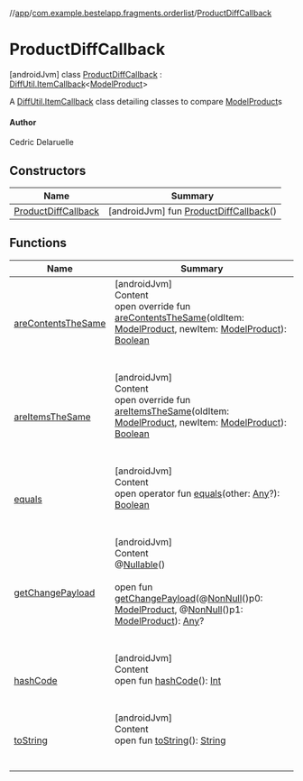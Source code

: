 //[app](../../index.md)/[com.example.bestelapp.fragments.orderlist](../index.md)/[ProductDiffCallback](index.md)



# ProductDiffCallback  
 [androidJvm] class [ProductDiffCallback](index.md) : [DiffUtil.ItemCallback](https://developer.android.com/reference/kotlin/androidx/recyclerview/widget/DiffUtil.ItemCallback.html)<[ModelProduct](../../com.example.bestelapp.data.product/-model-product/index.md)> 

A [DiffUtil.ItemCallback](https://developer.android.com/reference/kotlin/androidx/recyclerview/widget/DiffUtil.ItemCallback.html) class detailing classes to compare [ModelProduct](../../com.example.bestelapp.data.product/-model-product/index.md)s



#### Author  


Cedric Delaruelle

   


## Constructors  
  
|  Name|  Summary| 
|---|---|
| <a name="com.example.bestelapp.fragments.orderlist/ProductDiffCallback/ProductDiffCallback/#/PointingToDeclaration/"></a>[ProductDiffCallback](-product-diff-callback.md)| <a name="com.example.bestelapp.fragments.orderlist/ProductDiffCallback/ProductDiffCallback/#/PointingToDeclaration/"></a> [androidJvm] fun [ProductDiffCallback](-product-diff-callback.md)()   <br>


## Functions  
  
|  Name|  Summary| 
|---|---|
| <a name="com.example.bestelapp.fragments.orderlist/ProductDiffCallback/areContentsTheSame/#com.example.bestelapp.data.product.ModelProduct#com.example.bestelapp.data.product.ModelProduct/PointingToDeclaration/"></a>[areContentsTheSame](are-contents-the-same.md)| <a name="com.example.bestelapp.fragments.orderlist/ProductDiffCallback/areContentsTheSame/#com.example.bestelapp.data.product.ModelProduct#com.example.bestelapp.data.product.ModelProduct/PointingToDeclaration/"></a>[androidJvm]  <br>Content  <br>open override fun [areContentsTheSame](are-contents-the-same.md)(oldItem: [ModelProduct](../../com.example.bestelapp.data.product/-model-product/index.md), newItem: [ModelProduct](../../com.example.bestelapp.data.product/-model-product/index.md)): [Boolean](https://kotlinlang.org/api/latest/jvm/stdlib/kotlin/-boolean/index.html)  <br><br><br>
| <a name="com.example.bestelapp.fragments.orderlist/ProductDiffCallback/areItemsTheSame/#com.example.bestelapp.data.product.ModelProduct#com.example.bestelapp.data.product.ModelProduct/PointingToDeclaration/"></a>[areItemsTheSame](are-items-the-same.md)| <a name="com.example.bestelapp.fragments.orderlist/ProductDiffCallback/areItemsTheSame/#com.example.bestelapp.data.product.ModelProduct#com.example.bestelapp.data.product.ModelProduct/PointingToDeclaration/"></a>[androidJvm]  <br>Content  <br>open override fun [areItemsTheSame](are-items-the-same.md)(oldItem: [ModelProduct](../../com.example.bestelapp.data.product/-model-product/index.md), newItem: [ModelProduct](../../com.example.bestelapp.data.product/-model-product/index.md)): [Boolean](https://kotlinlang.org/api/latest/jvm/stdlib/kotlin/-boolean/index.html)  <br><br><br>
| <a name="kotlin/Any/equals/#kotlin.Any?/PointingToDeclaration/"></a>[equals](../../com.example.bestelapp.repository/-product-repository/index.md#%5Bkotlin%2FAny%2Fequals%2F%23kotlin.Any%3F%2FPointingToDeclaration%2F%5D%2FFunctions%2F-1760135448)| <a name="kotlin/Any/equals/#kotlin.Any?/PointingToDeclaration/"></a>[androidJvm]  <br>Content  <br>open operator fun [equals](../../com.example.bestelapp.repository/-product-repository/index.md#%5Bkotlin%2FAny%2Fequals%2F%23kotlin.Any%3F%2FPointingToDeclaration%2F%5D%2FFunctions%2F-1760135448)(other: [Any](https://kotlinlang.org/api/latest/jvm/stdlib/kotlin/-any/index.html)?): [Boolean](https://kotlinlang.org/api/latest/jvm/stdlib/kotlin/-boolean/index.html)  <br><br><br>
| <a name="androidx.recyclerview.widget/DiffUtil.ItemCallback/getChangePayload/#com.example.bestelapp.data.product.ModelProduct#com.example.bestelapp.data.product.ModelProduct/PointingToDeclaration/"></a>[getChangePayload](index.md#%5Bandroidx.recyclerview.widget%2FDiffUtil.ItemCallback%2FgetChangePayload%2F%23com.example.bestelapp.data.product.ModelProduct%23com.example.bestelapp.data.product.ModelProduct%2FPointingToDeclaration%2F%5D%2FFunctions%2F-1760135448)| <a name="androidx.recyclerview.widget/DiffUtil.ItemCallback/getChangePayload/#com.example.bestelapp.data.product.ModelProduct#com.example.bestelapp.data.product.ModelProduct/PointingToDeclaration/"></a>[androidJvm]  <br>Content  <br>@[Nullable](https://developer.android.com/reference/kotlin/androidx/annotation/Nullable.html)()  <br>  <br>open fun [getChangePayload](index.md#%5Bandroidx.recyclerview.widget%2FDiffUtil.ItemCallback%2FgetChangePayload%2F%23com.example.bestelapp.data.product.ModelProduct%23com.example.bestelapp.data.product.ModelProduct%2FPointingToDeclaration%2F%5D%2FFunctions%2F-1760135448)(@[NonNull](https://developer.android.com/reference/kotlin/androidx/annotation/NonNull.html)()p0: [ModelProduct](../../com.example.bestelapp.data.product/-model-product/index.md), @[NonNull](https://developer.android.com/reference/kotlin/androidx/annotation/NonNull.html)()p1: [ModelProduct](../../com.example.bestelapp.data.product/-model-product/index.md)): [Any](https://kotlinlang.org/api/latest/jvm/stdlib/kotlin/-any/index.html)?  <br><br><br>
| <a name="kotlin/Any/hashCode/#/PointingToDeclaration/"></a>[hashCode](../../com.example.bestelapp.repository/-product-repository/index.md#%5Bkotlin%2FAny%2FhashCode%2F%23%2FPointingToDeclaration%2F%5D%2FFunctions%2F-1760135448)| <a name="kotlin/Any/hashCode/#/PointingToDeclaration/"></a>[androidJvm]  <br>Content  <br>open fun [hashCode](../../com.example.bestelapp.repository/-product-repository/index.md#%5Bkotlin%2FAny%2FhashCode%2F%23%2FPointingToDeclaration%2F%5D%2FFunctions%2F-1760135448)(): [Int](https://kotlinlang.org/api/latest/jvm/stdlib/kotlin/-int/index.html)  <br><br><br>
| <a name="kotlin/Any/toString/#/PointingToDeclaration/"></a>[toString](../../com.example.bestelapp.repository/-product-repository/index.md#%5Bkotlin%2FAny%2FtoString%2F%23%2FPointingToDeclaration%2F%5D%2FFunctions%2F-1760135448)| <a name="kotlin/Any/toString/#/PointingToDeclaration/"></a>[androidJvm]  <br>Content  <br>open fun [toString](../../com.example.bestelapp.repository/-product-repository/index.md#%5Bkotlin%2FAny%2FtoString%2F%23%2FPointingToDeclaration%2F%5D%2FFunctions%2F-1760135448)(): [String](https://kotlinlang.org/api/latest/jvm/stdlib/kotlin/-string/index.html)  <br><br><br>


